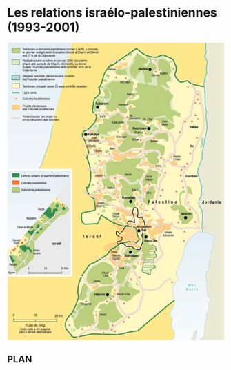 # Les relations israélo-palestiniennes \(1993-2001\)

![](/assets/Gaza-Cisjordanie.jpg)

## PLAN



